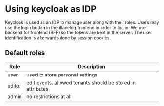 # Using keycloak as IDP

Keycloak is used as an IDP to manage user along with their roles.
Users may use the login button in the iRacelog frontend in order to log in. We use backend for frontend (BFF) so the tokens are kept in the server. The user identification is afterwards done by session cookies.

## Default roles

| Role   | Description                                                 |
| ------ | ----------------------------------------------------------- |
| user   | used to store personal settings                             |
| editor | edit events. allowed tenants should be stored in attributes |
| admin  | no restrictions at all                                      |
